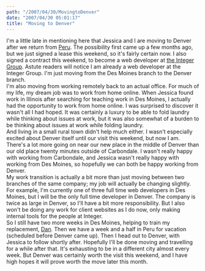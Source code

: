 ```yaml
---
path: "/2007/04/30/MovingtoDenver" 
date: "2007/04/30 05:01:17" 
title: "Moving to Denver" 
---
```

I'm a little late in mentioning here that Jessica and I are moving to Denver after we return from <a href="http://typewriting.org/2007/03/24/The_Highway_to_Machu_Picchu/#content">Peru</a>. The possibility first came up a few months ago, but we just signed a lease this weekend, so it's fairly certain now. I also signed a contract this weekend, to become a web developer at <a href="http://integer.com/">the Integer Group</a>. Astute readers will notice I am already a web developer at the Integer Group. I'm just moving from the Des Moines branch to the Denver branch.<br>I'm also moving from working remotely back to an actual office. For much of my life, my dream job was to work from home online. When Jessica found work in Illinois after searching for teaching work in Des Moines, I actually had the opportunity to work from home online. I was surprised to discover it wasn't all I had hoped. It was certainly a luxury to be able to fold laundry while thinking about issues at work, but it was also somewhat of a burden to be thinking about issues at work while folding laundry.<br>And living in a small rural town didn't help much either. I wasn't especially excited about Denver itself until our visit this weekend, but now I am. There's a lot more going on near our new place in the middle of Denver than our old place twenty minutes outside of Carbondale. I wasn't really happy with working from Carbondale, and Jessica wasn't really happy with working from Des Moines, so hopefully we can both be happy working from Denver.<br>My work transition is actually a bit more than just moving between two branches of the same company; my job will actually be changing slightly. For example, I'm currently one of three full time web developers in Des Moines, but I will be the only full time developer in Denver. The company is twice as large in Denver, so I'll have a bit more responsibility. But I also won't be doing any work for client websites as I do now, only making internal tools for the people at Integer.<br>So I still have two more weeks in Des Moines, helping to train my replacement, <a href="http://typewriting.org/2007/04/12/Two_Interviews/#content">Dan</a>. Then we have a week and a half in Peru for vacation (scheduled before Denver came up). Then I head out to Denver, with Jessica to follow shortly after. Hopefully I'll be done moving and travelling for a while after that. It's exhausting to be in a different city almost every week. But Denver was certainly worth the visit this weekend, and I have high hopes it will prove worth the move later this month.
